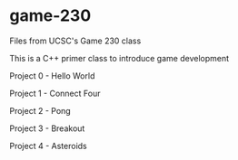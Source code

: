 # game-230
Files from UCSC's Game 230 class

This is a C++ primer class to introduce game development

Project 0 - Hello World

Project 1 - Connect Four

Project 2 - Pong

Project 3 - Breakout

Project 4 - Asteroids

